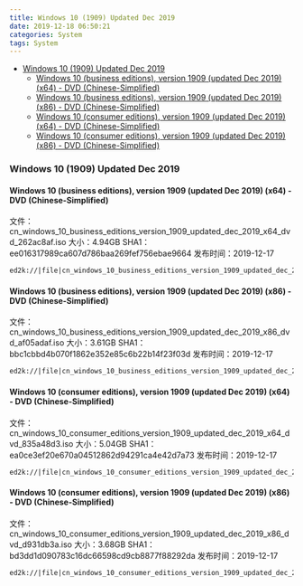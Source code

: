 ```yaml
---
title: Windows 10 (1909) Updated Dec 2019
date: 2019-12-18 06:50:21
categories: System
tags: System
---
```


<!-- more -->

<!-- TOC -->

- [Windows 10 (1909) Updated Dec 2019](#windows-10-1909-updated-dec-2019)
  - [Windows 10 (business editions), version 1909 (updated Dec 2019) (x64) - DVD (Chinese-Simplified)](#windows-10-business-editions-version-1909-updated-dec-2019-x64---dvd-chinese-simplified)
  - [Windows 10 (business editions), version 1909 (updated Dec 2019) (x86) - DVD (Chinese-Simplified)](#windows-10-business-editions-version-1909-updated-dec-2019-x86---dvd-chinese-simplified)
  - [Windows 10 (consumer editions), version 1909 (updated Dec 2019) (x64) - DVD (Chinese-Simplified)](#windows-10-consumer-editions-version-1909-updated-dec-2019-x64---dvd-chinese-simplified)
  - [Windows 10 (consumer editions), version 1909 (updated Dec 2019) (x86) - DVD (Chinese-Simplified)](#windows-10-consumer-editions-version-1909-updated-dec-2019-x86---dvd-chinese-simplified)

<!-- /TOC -->

<a id="markdown-windows-10-1909-updated-dec-2019" name="windows-10-1909-updated-dec-2019"></a>

### Windows 10 (1909) Updated Dec 2019

<a id="markdown-windows-10-business-editions-version-1909-updated-dec-2019-x64---dvd-chinese-simplified" name="windows-10-business-editions-version-1909-updated-dec-2019-x64---dvd-chinese-simplified"></a>

#### Windows 10 (business editions), version 1909 (updated Dec 2019) (x64) - DVD (Chinese-Simplified)

文件：cn_windows_10_business_editions_version_1909_updated_dec_2019_x64_dvd_262ac8af.iso
大小：4.94GB
SHA1：ee016317989ca607d786baa269fef756ebae9664
发布时间：2019-12-17

```markdown
ed2k://|file|cn_windows_10_business_editions_version_1909_updated_dec_2019_x64_dvd_262ac8af.iso|5301471232|FD9D7DD90D16FA14A682AEF49F8E712B|/
```

<a id="markdown-windows-10-business-editions-version-1909-updated-dec-2019-x86---dvd-chinese-simplified" name="windows-10-business-editions-version-1909-updated-dec-2019-x86---dvd-chinese-simplified"></a>

#### Windows 10 (business editions), version 1909 (updated Dec 2019) (x86) - DVD (Chinese-Simplified)

文件：cn_windows_10_business_editions_version_1909_updated_dec_2019_x86_dvd_af05adaf.iso
大小：3.61GB
SHA1：bbc1cbbd4b070f1862e352e85c6b22b14f23f03d
发布时间：2019-12-17

```markdown
ed2k://|file|cn_windows_10_business_editions_version_1909_updated_dec_2019_x86_dvd_af05adaf.iso|3873925120|A5A7693C47B2D456FA775290385F5E7F|/
```

<a id="markdown-windows-10-consumer-editions-version-1909-updated-dec-2019-x64---dvd-chinese-simplified" name="windows-10-consumer-editions-version-1909-updated-dec-2019-x64---dvd-chinese-simplified"></a>

#### Windows 10 (consumer editions), version 1909 (updated Dec 2019) (x64) - DVD (Chinese-Simplified)

文件：cn_windows_10_consumer_editions_version_1909_updated_dec_2019_x64_dvd_835a48d3.iso
大小：5.04GB
SHA1：ea0ce3ef20e670a04512862d94291ca4e42d7a73
发布时间：2019-12-17

```markdown
ed2k://|file|cn_windows_10_consumer_editions_version_1909_updated_dec_2019_x64_dvd_835a48d3.iso|5406394368|E22B7B686A83B967ABFABA216F97D150|/
```

<a id="markdown-windows-10-consumer-editions-version-1909-updated-dec-2019-x86---dvd-chinese-simplified" name="windows-10-consumer-editions-version-1909-updated-dec-2019-x86---dvd-chinese-simplified"></a>

#### Windows 10 (consumer editions), version 1909 (updated Dec 2019) (x86) - DVD (Chinese-Simplified)

文件：cn_windows_10_consumer_editions_version_1909_updated_dec_2019_x86_dvd_d931db3a.iso
大小：3.68GB
SHA1：bd3dd1d090783c16dc66598cd9cb8877f88292da
发布时间：2019-12-17

```markdown
ed2k://|file|cn_windows_10_consumer_editions_version_1909_updated_dec_2019_x86_dvd_d931db3a.iso|3953639424|6F3F3B304D2FB7E8535F6D3E514EDF94|/
```
